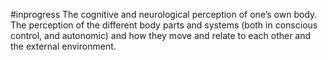#inprogress 
The cognitive and neurological perception of one’s own body.  The perception of the different body parts and systems (both in conscious control, and autonomic) and how they move and relate to each other and the external environment.
